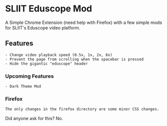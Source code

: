 # SLIIT Eduscope Mod

A Simple Chrome Extension (need help with Firefox) with a few simple mods for SLIIT's Eduscope video platform.

## Features

    - Change video playback speed (0.5x, 1x, 2x, 6x)
    - Prevent the page from scrolling when the spacebar is pressed
    - Hide the gigantic "eduscope" header

### Upcoming Features

    - Dark Theme Mod

### Firefox

    The only changes in the firefox directory are some minor CSS changes.

Did anyone ask for this? No.
